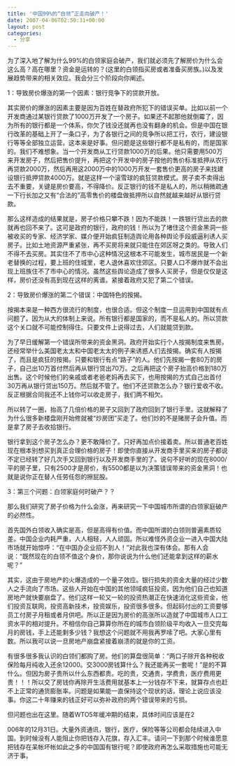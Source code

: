```yaml
---
title: '中国99%的“白领”正走向破产！'
date: 2007-04-06T02:50:31+00:00
layout: post
categories:
  - 分享
---
```

为了深入地了解为什么99%的白领家庭会破产，我们就必须先了解房价为什么会这么高？高在哪里？资金是运转的？(这里的白领指买房或者准备买房族。)以及发展趋势带来的相关效应。我会分三个阶段向你阐述。

1：导致房价爆涨的第一个因素：银行竞争下的贷款开放。

其实房价的爆涨的因素主要是因为百姓在替政府所犯下的错误买单。比如以前一个开发商通过某银行贷款了1000万开发了一个房子。如果还不起那他就倒霉了，因为所有的银行都是一个体系，你欠了钱没还就再也没有翻身的机会。但是中国在银行改革的基础上开了一条口子，为了各银行之间的竞争所以把工行，农行，建设银行等等全部独立运营。这本来是好事。但问题是这些银行都不是私有的，而是国家的。我们不难想象。当一个开发商从工行贷款1000万的后果。他只需要用500万来开发房子，然后把售价提升，再把这个开发中的房子按他的售价标准抵押从农行再贷款2000万，然后再用这2000万中的1000万开发一套售价更高的房子来找建设银行抵押贷款4000万。就是这样一个滚雪球的疯狂贷款模式。房子卖不卖得出去不重要，关键是房价要高，不得降价。反正银行的钱不是私人的，所以稍微疏通一下行长加之又有“合法的”高零售价的楼盘做抵押所以自然就越来越好从银行贷款。

那么这样造成的结果就是，房子价格只攀不跌！因为不能跌！一跌银行贷出去的款就再也回不来了。这可是政府的银行，政府的钱！所以为了堵住这个资金黑洞一些被收买的专家、经济学家、媒介便开始疯狂制造舆论用各种舆论手段威逼利诱人买房子。比如土地资源严重紧张，再不买房将来就只能住在郊区呀之类的。导致人们不得不去买房。其实住不了市中心这种情况这根本不可能发生，城市居民是一个新老替换的过程，要上班的住城里，老人退休喜欢住郊区。只要人口不爆炸就不会出现上班族住不了市中心的情况。虽然这些舆论造成了很多人买房子，但是仅仅是这样，房价还没有高到现在这样的离谱。紧接着政府又犯了第二个错误。
<!--more-->
2：导致房价爆涨的第二个错误：中国特色的按揭。

按揭本来是一种西方很流行的制度，也很合适。但这个制度一旦运用到中国就有点问题了。因为从大的体制上来说。所有银行都是国家的，而不是私人的。所以贷款这个关口就不可能控制得住。只要文件上说得过去，人们就能贷到款。

为了早日缓解第一个错误所带来的资金黑洞。政府开始实行个人按揭制度来售房。还经常举什么美国老太太和中国老太太的例子来诱惑人们去按揭。确实有人按揭了，而且是疯狂的按揭。只要和银行有点“路子”的人。他们先按揭一套80万的房子，自己出10万首付然后再从银行贷出70万。之后再把这个房子抬高价格到180万出售。这个时候他们的亲戚或者老爸老妈再去买下，也用按揭的方式自己出首付30万再从银行贷出150万。然后就不管了。他们不还贷款怎么办？银行爱收不收。反正根据合同我还不上钱你可以收走房子，我们两不相欠。

所以转了一圈，抬高了几倍价格的房子又回到了政府回到了银行手里。这就解释了为什么很多新楼盘刚开始修就被“炒房团”买走了。他们炒的不是赌房子会升值。而是拿了房子去收拾银行。

银行拿到这个房子怎么办？更不敢降价了。只好再加点价接着卖。所以普通老百姓现在根本别想买到真正合理价格的房子！即使你直接从开发商手里买来的房子都说不定已经转了好几次手又回到银行以及开发商手里的了。说句不好听的现在8000/平的房子里，只有2500才是房价，有5500都是以为决策错误带来的资金黑洞！也就是说你正在替人任劳任怨的擦屁股。

3：第三个问题：白领家庭何时破产？？

那么我们研究了房子价格为什么会涨，再来研究一下中国城市所谓的白领家庭破产的必然性。

首先国外白领收入确实是高，但是高得有价值。而中国所谓的白领则普遍素质较差。中国企业内耗严重，人人相轻，人人顽固。所以难怪外资企业一进入中国大陆市场就开始惊呼：“在中国办企业招不到人！”对此我也深有体会。那有人会说：“既然现在的白领不值这个身价，那你说说为什么他们还能拿到这样的薪水呢？”

其实，这由于房地产的火爆造成的一个量子效应。银行损失的资金大量的经过少数人之手流向了市场。这些人开始在中国的其他领域疯狂投资。因为他们自己也知道房地产就快要崩盘了。他们这样一轮又一轮的投资热潮正在快速消化这些资金，他们投资互联网，投资高新技术，投资娱乐，投资很多很多。但起码付出的工资要够员工付房子月租或者月供吧。所以正是因为房价的高涨所以造就了中国城市人口工资水平的相对提升。不相信你自己算算你所在的城市白领阶级平均收入一旦交完每月的房钱，手上还能剩多少钱？我想这个问题就不用我再罗嗦了吧。大家心里有数。所以我可以说一旦房地产崩盘紧接着崩溃的就是你的工资。

有很多很多我认识的白领们都购了房。他们的算盘很简单：“两口子除开各种税收保险每月纯收入还余12000。交3000房钱算什么？我还能再买一套呢！”是的不算什么。但因为房子贵所以什么东西都贵。吃的贵，交通贵，学费贵，医疗费用更贵！！！所以交了房钱你再除开生活费用就基本上一分钱存不下来，就算存点也赶不上正常的通货膨胀率。问题是如果能一直保持这个现状的话，理论上说应该没事。你这二十年赚来的钱正好可以弥补政府的两个错误带来的亏损。

但问题也出在这里。随着WTO5年缓冲期的结束，具体时间应该是在2

006年的12月31日。大量外资通讯，银行，医疗，保险等等公司都会陆续进入中国。到时候没有人能阻止你把钱存入花旗，存入汇丰。请问一下到那个时候谁愿意把钱存在呆帐坏帐如此之多的中国国有银行呢？即使政府再怎么采取措施也可能无济于事。